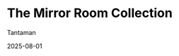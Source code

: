 ---
title: 'The Mirror Room Collection'
author: 'Tantaman'
date: 2025-08-01
language: en-US
subject: 'Identity and Becoming'
rights: © 2025 Tantaman LLC. All rights reserved.
cover-image: ../../docs/the-mirror-room/cover.png
epub-cover-image: ../../docs/the-mirror-room/cover.png
epub-title-page: false
css: ./style.css
toc: true
toc-depth: 2
split-level: 2
---